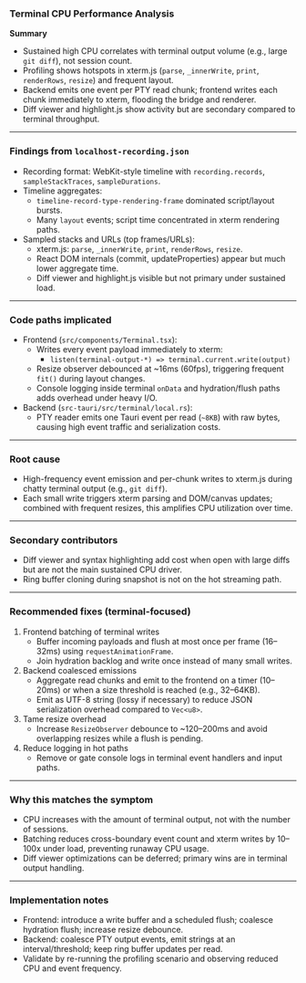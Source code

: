 ### Terminal CPU Performance Analysis

**Summary**
- Sustained high CPU correlates with terminal output volume (e.g., large `git diff`), not session count.
- Profiling shows hotspots in xterm.js (`parse`, `_innerWrite`, `print`, `renderRows`, `resize`) and frequent layout.
- Backend emits one event per PTY read chunk; frontend writes each chunk immediately to xterm, flooding the bridge and renderer.
- Diff viewer and highlight.js show activity but are secondary compared to terminal throughput.

---

### Findings from `localhost-recording.json`
- Recording format: WebKit-style timeline with `recording.records`, `sampleStackTraces`, `sampleDurations`.
- Timeline aggregates:
  - `timeline-record-type-rendering-frame` dominated script/layout bursts.
  - Many `layout` events; script time concentrated in xterm rendering paths.
- Sampled stacks and URLs (top frames/URLs):
  - xterm.js: `parse`, `_innerWrite`, `print`, `renderRows`, `resize`.
  - React DOM internals (commit, updateProperties) appear but much lower aggregate time.
  - Diff viewer and highlight.js visible but not primary under sustained load.

---

### Code paths implicated
- Frontend (`src/components/Terminal.tsx`):
  - Writes every event payload immediately to xterm:
    - `listen(terminal-output-*) => terminal.current.write(output)`
  - Resize observer debounced at ~16ms (60fps), triggering frequent `fit()` during layout changes.
  - Console logging inside terminal `onData` and hydration/flush paths adds overhead under heavy I/O.
- Backend (`src-tauri/src/terminal/local.rs`):
  - PTY reader emits one Tauri event per read (`~8KB`) with raw bytes, causing high event traffic and serialization costs.

---

### Root cause
- High-frequency event emission and per-chunk writes to xterm.js during chatty terminal output (e.g., `git diff`).
- Each small write triggers xterm parsing and DOM/canvas updates; combined with frequent resizes, this amplifies CPU utilization over time.

---

### Secondary contributors
- Diff viewer and syntax highlighting add cost when open with large diffs but are not the main sustained CPU driver.
- Ring buffer cloning during snapshot is not on the hot streaming path.

---

### Recommended fixes (terminal-focused)
1. Frontend batching of terminal writes
   - Buffer incoming payloads and flush at most once per frame (16–32ms) using `requestAnimationFrame`.
   - Join hydration backlog and write once instead of many small writes.
2. Backend coalesced emissions
   - Aggregate read chunks and emit to the frontend on a timer (10–20ms) or when a size threshold is reached (e.g., 32–64KB).
   - Emit as UTF-8 string (lossy if necessary) to reduce JSON serialization overhead compared to `Vec<u8>`.
3. Tame resize overhead
   - Increase `ResizeObserver` debounce to ~120–200ms and avoid overlapping resizes while a flush is pending.
4. Reduce logging in hot paths
   - Remove or gate console logs in terminal event handlers and input paths.

---

### Why this matches the symptom
- CPU increases with the amount of terminal output, not with the number of sessions.
- Batching reduces cross-boundary event count and xterm writes by 10–100x under load, preventing runaway CPU usage.
- Diff viewer optimizations can be deferred; primary wins are in terminal output handling.

---

### Implementation notes
- Frontend: introduce a write buffer and a scheduled flush; coalesce hydration flush; increase resize debounce.
- Backend: coalesce PTY output events, emit strings at an interval/threshold; keep ring buffer updates per read.
- Validate by re-running the profiling scenario and observing reduced CPU and event frequency.
